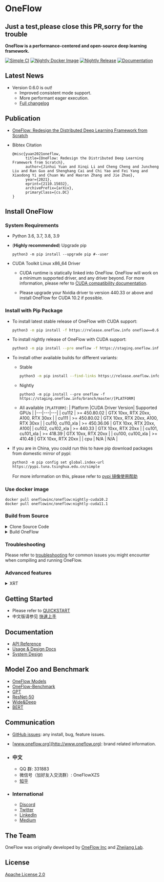 # OneFlow
## Just a test,please close this PR,sorry for the trouble
**OneFlow is a performance-centered and open-source deep learning framework.**

[![Simple CI](https://github.com/Oneflow-Inc/oneflow/actions/workflows/simple.yml/badge.svg)](https://github.com/Oneflow-Inc/oneflow/actions/workflows/simple.yml)
[![Nightly Docker Image](https://github.com/Oneflow-Inc/docker-images/actions/workflows/oneflow-nightly.yml/badge.svg)](https://github.com/Oneflow-Inc/docker-images/actions/workflows/oneflow-nightly.yml)
[![Nightly Release](https://github.com/Oneflow-Inc/oneflow/actions/workflows/release.yml/badge.svg)](https://github.com/Oneflow-Inc/oneflow/actions/workflows/release.yml)
[![Documentation](https://readthedocs.org/projects/oneflow/badge/?version=master)](https://oneflow.readthedocs.io/en/master/?badge=master)

## Latest News

- Version 0.6.0 is out!
  - Improved consistent mode support.
  - More performant eager execution.
  - [Full changelog](https://github.com/Oneflow-Inc/oneflow/releases/tag/v0.6.0)

## Publication

- [OneFlow: Redesign the Distributed Deep Learning Framework from Scratch](https://arxiv.org/abs/2110.15032)
- Bibtex Citation

  ```
  @misc{yuan2021oneflow,
        title={OneFlow: Redesign the Distributed Deep Learning Framework from Scratch},
        author={Jinhui Yuan and Xinqi Li and Cheng Cheng and Juncheng Liu and Ran Guo and Shenghang Cai and Chi Yao and Fei Yang and Xiaodong Yi and Chuan Wu and Haoran Zhang and Jie Zhao},
        year={2021},
        eprint={2110.15032},
        archivePrefix={arXiv},
        primaryClass={cs.DC}
  }
  ```

## Install OneFlow

### System Requirements

- Python 3.6, 3.7, 3.8, 3.9
- (**Highly recommended**) Upgrade pip

  ```
  python3 -m pip install --upgrade pip #--user
  ```

- CUDA Toolkit Linux x86_64 Driver

  - CUDA runtime is statically linked into OneFlow. OneFlow will work on a minimum supported driver, and any driver beyond. For more information, please refer to [CUDA compatibility documentation](https://docs.nvidia.com/deploy/cuda-compatibility/index.html).

  - Please upgrade your Nvidia driver to version 440.33 or above and install OneFlow for CUDA 10.2 if possible.

### Install with Pip Package

- To install latest stable release of OneFlow with CUDA support:

  ```bash
  python3 -m pip install -f https://release.oneflow.info oneflow==0.6.0+cu102
  ```

- To install nightly release of OneFlow with CUDA support:

  ```bash
  python3 -m pip install --pre oneflow -f https://staging.oneflow.info/branch/master/cu102
  ```

- To install other available builds for different variants:

  - Stable
    ```bash
    python3 -m pip install --find-links https://release.oneflow.info oneflow==0.6.0+[PLATFORM]
    ```
  - Nightly
    ```
    python3 -m pip install --pre oneflow -f https://staging.oneflow.info/branch/master/[PLATFORM]
    ```
  - All available `[PLATFORM]`:
    | Platform |CUDA Driver Version| Supported GPUs |
    |---|---|---|
    | cu112 | >= 450.80.02 | GTX 10xx, RTX 20xx, A100, RTX 30xx |
    | cu111 | >= 450.80.02 | GTX 10xx, RTX 20xx, A100, RTX 30xx |
    | cu110, cu110_xla | >= 450.36.06 | GTX 10xx, RTX 20xx, A100|
    | cu102, cu102_xla | >= 440.33 | GTX 10xx, RTX 20xx |
    | cu101, cu101_xla | >= 418.39 | GTX 10xx, RTX 20xx |
    | cu100, cu100_xla | >= 410.48 | GTX 10xx, RTX 20xx |
    | cpu | N/A | N/A |

- If you are in China, you could run this to have pip download packages from domestic mirror of pypi:
  ```
  python3 -m pip config set global.index-url https://pypi.tuna.tsinghua.edu.cn/simple
  ```
  For more information on this, please refer to [pypi 镜像使用帮助](https://mirror.tuna.tsinghua.edu.cn/help/pypi/)

### Use docker image

```
docker pull oneflowinc/oneflow:nightly-cuda10.2
docker pull oneflowinc/oneflow:nightly-cuda11.1
```

### Build from Source

<details>
<summary>Clone Source Code</summary>

- #### Option 1: Clone source code from GitHub

  ```bash
  git clone https://github.com/Oneflow-Inc/oneflow --depth=1
  ```

- #### Option 2: Download from Aliyun

  If you are in China, please download OneFlow source code from: https://oneflow-public.oss-cn-beijing.aliyuncs.com/oneflow-src.zip

  ```bash
  curl https://oneflow-public.oss-cn-beijing.aliyuncs.com/oneflow-src.zip -o oneflow-src.zip
  unzip oneflow-src.zip
  ```

  </details>

<details>
<summary>Build OneFlow</summary>

- #### Option 1: Build with Conda (recommended)

  Please refer to [this repo](https://github.com/Oneflow-Inc/conda-env)

- #### Option 2: Build in docker container (recommended)

  - Pull a docker image:

    ```
    docker pull oneflowinc/oneflow-manylinux2014-cuda10.2:0.1
    ```

    All images available : https://hub.docker.com/u/oneflowinc

  - In the root directory of OneFlow source code, run:

    ```
    python3 docker/package/manylinux/build_wheel.py --inplace --python_version=3.6
    ```

    This should produce `.whl` files in the directory `wheelhouse`

  - If you are in China, you might need to add these flags:

    ```
    --use_tuna --use_system_proxy --use_aliyun_mirror
    ```

  - You can choose CUDA/Python versions of wheel by adding:

    ```
    --cuda_version=10.1 --python_version=3.6,3.7
    ```

  - For more useful flags, plese run the script with flag `--help` or refer to the source code of the script.

- #### Option 3: Build on bare metal

  - Install dependencies
    - on Ubuntu 20.04, run:
      ```
      sudo apt install -y libopenblas-dev nasm g++ gcc python3-pip cmake autoconf libtool
      ```
    - on macOS, run:
      ```
      brew install nasm
      ```
  - In the root directory of OneFlow source code, run:

    ```
    mkdir build
    cd build
    ```

  - Config the project, inside `build` directory:

    - If you are in China

      run this to config for CUDA:

      ```
      cmake .. -C ../cmake/caches/cn/cuda.cmake
      ```

      run this to config for CPU-only:

      ```
      cmake .. -C ../cmake/caches/cn/cpu.cmake
      ```

    - If you are not in China

      run this to config for CUDA:

      ```
      cmake .. -C ../cmake/caches/international/cuda.cmake
      ```

      run this to config for CPU-only:

      ```
      cmake .. -C ../cmake/caches/international/cpu.cmake
      ```

  - Build the project, inside `build` directory, run:

    ```
    make -j$(nproc)
    ```

  - Add oneflow to your PYTHONPATH, inside `build` directory, run:

    ```
    source source.sh
    ```

    Please note that this change is not permanent.

  - Simple validation

    ```
    python3 -m oneflow --doctor
    ```

    </details>

### Troubleshooting

Please refer to [troubleshooting](docs/source/troubleshooting.md) for common issues you might encounter when compiling and running OneFlow.

### Advanced features

<details>
<summary>XRT</summary>

- You can check this [doc](oneflow/xrt/README.md) to obtain more details about how to use XLA and TensorRT with OneFlow.
</details>

## Getting Started

- Please refer to [QUICKSTART](https://docs.oneflow.org/en/master/basics/01_quickstart.html)
- 中文版请参见 [快速上手](https://docs.oneflow.org/master/basics/01_quickstart.html)

## Documentation

- [API Reference](https://oneflow.readthedocs.io/en/master/)
- [Usage & Design Docs](http://docs.oneflow.org/)
- [System Design](https://docs.oneflow.org/en/v0.4.0/basics_topics/essentials_of_oneflow.html)

## Model Zoo and Benchmark

- [OneFlow Models](https://github.com/Oneflow-Inc/models)
- [OneFlow-Benchmark](https://github.com/Oneflow-Inc/OneFlow-Benchmark)
- [GPT](https://github.com/Oneflow-Inc/OneFlow-Benchmark/tree/master/LanguageModeling/GPT)
- [ResNet-50](https://github.com/Oneflow-Inc/models/tree/main/Vision/classification/image/resnet50)
- [Wide&Deep](https://github.com/Oneflow-Inc/models/tree/main/RecommenderSystems/wide_and_deep)
- [BERT](https://github.com/Oneflow-Inc/models/tree/main/NLP/bert-oneflow)

## Communication

- [GitHub issues](https://github.com/Oneflow-Inc/oneflow/issues): any install, bug, feature issues.
- [www.oneflow.org](http://www.oneflow.org): brand related information.

- ### 中文

  - QQ 群: 331883
  - 微信号（加好友入交流群）: OneFlowXZS
  - [知乎](https://www.zhihu.com/org/oneflow-17)

- ### International
  - [Discord](https://discord.gg/4kpjGA5bZY)
  - [Twitter](https://twitter.com/OneFlowNews)
  - [LinkedIn](https://www.linkedin.com/company/oneflow-inc)
  - [Medium](https://oneflow2020.medium.com)

## The Team

OneFlow was originally developed by [OneFlow Inc](http://www.oneflow.org) and [Zhejiang Lab](http://www.zhejianglab.com/).

## License

[Apache License 2.0](LICENSE)
